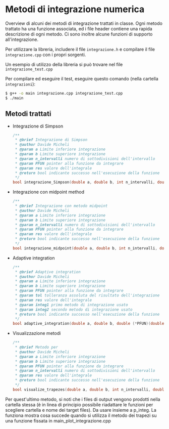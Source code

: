 # Metodi di integrazione numerica

Overview di alcuni dei metodi di integrazione trattati in classe. Ogni metodo trattato ha una funzione associata, ed i file header contiene una rapida descrizione di ogni metodo. Ci sono inoltre alcune funzioni di supporto all'integrazione.

Per utilizzare la libreria, includere il file `integrazione.h` e compilare il file `integrazione.cpp` con i propri sorgenti.

Un esempio di utilizzo della libreria si può trovare nel file `integrazione_test.cpp`

Per compilare ed eseguire il test, eseguire questo comando (nella cartella `integrazioni`):
```bash
$ g++ -o main integrazione.cpp integrazione_test.cpp
$ ./main
```

## Metodi trattati

- Integrazione di Simpson

  ```C++
  /**
   * @brief Integrazione di Simpson
   * @author Davide Micheli
   * @param a Limite inferiore integrazione
   * @param b Limite superiore integrazione
   * @param n_intervalli numero di sottodivisioni dell'intervallo
   * @param PFUN pointer alla funzione da integrare
   * @param res valore dell'integrale
   * @return bool indicante successo nell'esecuzione della funzione
   */
  bool integrazione_Simpson(double a, double b, int n_intervalli, double (*PFUN)(double), double &res);
  ```

- Integrazione con midpoint method

  ```C++
  /**
   * @brief Integrazione con metodo midpoint
   * @author Davide Micheli
   * @param a Limite inferiore integrazione
   * @param b Limite superiore integrazione
   * @param n_intervalli numero di sottodivisioni dell'intervallo
   * @param PFUN pointer alla funzione da integrare
   * @param res valore dell'integrale
   * @return bool indicante successo nell'esecuzione della funzione
   */
  bool integrazione_midpoint(double a, double b, int n_intervalli, double (*PFUN)(double), double &res);
  ```

- Adaptive integration

  ```C++
  /**
   * @brief Adaptive integration
   * @author Davide Micheli
   * @param a Limite inferiore integrazione
   * @param b Limite superiore integrazione
   * @param PFUN pointer alla funzione da integrare
   * @param tol tolleranza assoluta del risultato dell'integrazione
   * @param res valore dell'integrale
   * @param integ1 primo metodo di integrazione usato
   * @param integ2 secondo metodo di integrazione usato
   * @return bool indicante successo nell'esecuzione della funzione
   */
  bool adaptive_integration(double a, double b, double (*PFUN)(double), double tol, double &res, Integration_Method (*integ1), Integration_Method (*integ2));
  ```

- Visualizzazione metodi

  ```C++
  /**
   * @brief Metodo per 
   * @author Davide Micheli
   * @param a Limite inferiore integrazione
   * @param b Limite superiore integrazione
   * @param PFUN pointer alla funzione da integrare
   * @param n_intervalli numero di sottodivisioni dell'intervallo
   * @param res valore dell'integrale
   * @return bool indicante successo nell'esecuzione della funzione
   */
  bool visualize_trapezes(double a, double b, int n_intervalli, double (*PFUN)(double), double &res)
  ```
Per quest'ultimo metodo, si noti che i files di output vengono prodotti nella cartella stessa (è in linea di principio possibile riadattare le funzioni per scegliere cartella e nome dei target files). Da usare insieme a p_integ. La funziona mostra cosa succede quando si utilizza il metodo dei trapezi su una funzione fissata in main_plot_integrazione.cpp